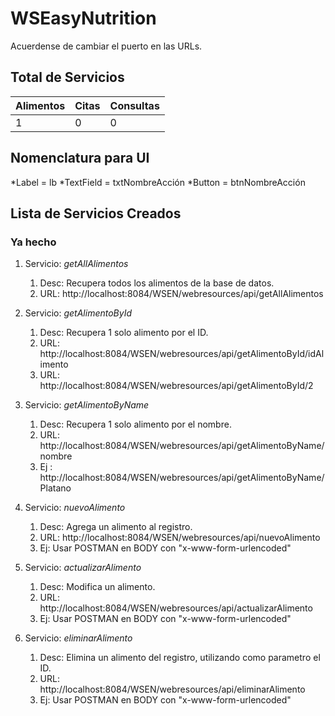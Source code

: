 # WSEasyNutrition

Acuerdense de cambiar el puerto en las URLs.

## Total de Servicios
Alimentos | Citas | Consultas |
--------- | ----- | ----------|
1         |   0   |     0     |

## Nomenclatura para UI
*Label = lb
*TextField = txtNombreAcción
*Button = btnNombreAcción
## Lista de Servicios Creados
### Ya hecho
1. Servicio: _getAllAlimentos_
   1. Desc: Recupera todos los alimentos de la base de datos.
   2. URL: http://localhost:8084/WSEN/webresources/api/getAllAlimentos
   
2. Servicio: _getAlimentoById_
   1. Desc: Recupera 1 solo alimento por el ID.
   2. URL: http://localhost:8084/WSEN/webresources/api/getAlimentoById/idAlimento
   3. URL: http://localhost:8084/WSEN/webresources/api/getAlimentoById/2

3. Servicio: _getAlimentoByName_
   1. Desc: Recupera 1 solo alimento por el nombre.
   2. URL: http://localhost:8084/WSEN/webresources/api/getAlimentoByName/nombre
   3. Ej : http://localhost:8084/WSEN/webresources/api/getAlimentoByName/Platano

4. Servicio: _nuevoAlimento_
   1. Desc: Agrega un alimento al registro.
   2. URL: http://localhost:8084/WSEN/webresources/api/nuevoAlimento
   3. Ej: Usar POSTMAN en BODY con "x-www-form-urlencoded"

5. Servicio: _actualizarAlimento_
   1. Desc: Modifica un alimento.
   2. URL: http://localhost:8084/WSEN/webresources/api/actualizarAlimento
   3. Ej: Usar POSTMAN en BODY con "x-www-form-urlencoded"

5. Servicio: _eliminarAlimento_
   1. Desc: Elimina un alimento del registro, utilizando como parametro el ID.
   2. URL: http://localhost:8084/WSEN/webresources/api/eliminarAlimento
   3. Ej: Usar POSTMAN en BODY con "x-www-form-urlencoded"